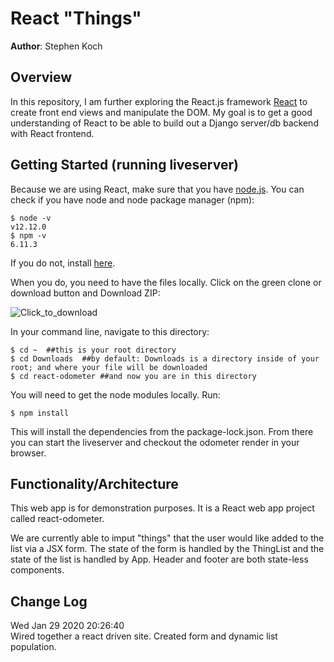 # React "Things"
**Author**: Stephen Koch

## Overview
In this repository, I am further exploring the React.js framework [React](https://reactjs.org/) to create front end views and manipulate the DOM. My goal is to get a good understanding of React to be able to build out a Django server/db backend with React frontend.

## Getting Started (running liveserver)

Because we are using React, make sure that you have [node.js](https://nodejs.org/en/download/). You can check if you have node and node package manager (npm):
```
$ node -v
v12.12.0
$ npm -v
6.11.3
```
If you do not, install [here](https://nodejs.org/en/download/).

When you do, you need to have the files locally. Click on the green clone or download button and Download ZIP:

![Click_to_download](media/Click_to_download.png)

In your command line, navigate to this directory:
```
$ cd ~  ##this is your root directory
$ cd Downloads  ##by default: Downloads is a directory inside of your root; and where your file will be downloaded
$ cd react-odometer ##and now you are in this directory
```
You will need to get the node modules locally. Run:
```
$ npm install
```
This will install the dependencies from the package-lock.json. From there you can start the liveserver and checkout the odometer render in your browser.

## Functionality/Architecture
This web app is for demonstration purposes. It is a React web app project called react-odometer.

We are currently able to imput "things" that the user would like added to the list via a JSX form. The state of the form is handled by the ThingList and the state of the list is handled by App. Header and footer are both state-less components. 

## Change Log
Wed Jan 29 2020 20:26:40<br>Wired together a react driven site. Created form and dynamic list population.